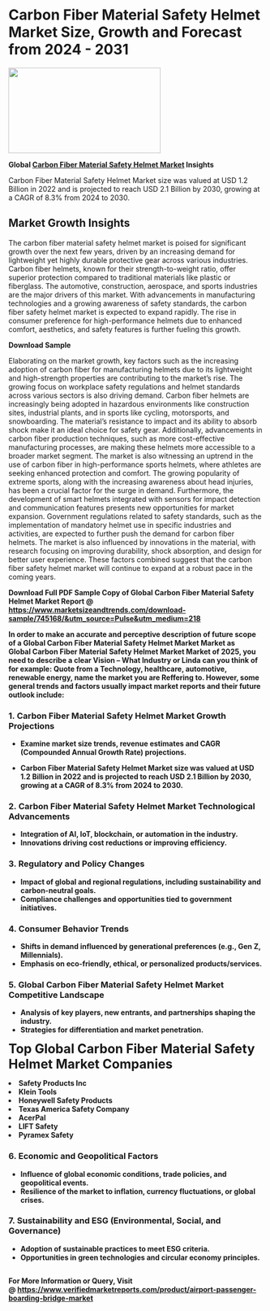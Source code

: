 <H1>Carbon Fiber Material Safety Helmet Market Size, Growth and Forecast from 2024 - 2031</H1><img class="aligncenter size-medium wp-image-584254" src="https://thirdeyenews.in/wp-content/uploads/2024/09/Global-Market-Research-300x168.jpeg" alt="" width="300" height="168" /><p><strong>Global&nbsp;<a href="https://www.marketsizeandtrends.com/download-sample/745168/&amp;utm_source=Pulse&amp;utm_medium=218">Carbon Fiber Material Safety Helmet Market</a> Insights</strong></p><p>Carbon Fiber Material Safety Helmet Market size was valued at USD 1.2 Billion in 2022 and is projected to reach USD 2.1 Billion by 2030, growing at a CAGR of 8.3% from 2024 to 2030.</p><p><h2>Market Growth Insights</h2> <p>The carbon fiber material safety helmet market is poised for significant growth over the next few years, driven by an increasing demand for lightweight yet highly durable protective gear across various industries. Carbon fiber helmets, known for their strength-to-weight ratio, offer superior protection compared to traditional materials like plastic or fiberglass. The automotive, construction, aerospace, and sports industries are the major drivers of this market. With advancements in manufacturing technologies and a growing awareness of safety standards, the carbon fiber safety helmet market is expected to expand rapidly. The rise in consumer preference for high-performance helmets due to enhanced comfort, aesthetics, and safety features is further fueling this growth.</p> <p><strong>Download Sample</strong></p> <p>Elaborating on the market growth, key factors such as the increasing adoption of carbon fiber for manufacturing helmets due to its lightweight and high-strength properties are contributing to the market’s rise. The growing focus on workplace safety regulations and helmet standards across various sectors is also driving demand. Carbon fiber helmets are increasingly being adopted in hazardous environments like construction sites, industrial plants, and in sports like cycling, motorsports, and snowboarding. The material’s resistance to impact and its ability to absorb shock make it an ideal choice for safety gear. Additionally, advancements in carbon fiber production techniques, such as more cost-effective manufacturing processes, are making these helmets more accessible to a broader market segment. The market is also witnessing an uptrend in the use of carbon fiber in high-performance sports helmets, where athletes are seeking enhanced protection and comfort. The growing popularity of extreme sports, along with the increasing awareness about head injuries, has been a crucial factor for the surge in demand. Furthermore, the development of smart helmets integrated with sensors for impact detection and communication features presents new opportunities for market expansion. Government regulations related to safety standards, such as the implementation of mandatory helmet use in specific industries and activities, are expected to further push the demand for carbon fiber helmets. The market is also influenced by innovations in the material, with research focusing on improving durability, shock absorption, and design for better user experience. These factors combined suggest that the carbon fiber safety helmet market will continue to expand at a robust pace in the coming years.</p> <p><strong></p><p><span class=""><strong>Download Full PDF Sample Copy of Global Carbon Fiber Material Safety Helmet Market Report</strong> @ <a href="https://www.marketsizeandtrends.com/download-sample/745168/&amp;utm_source=Pulse&amp;utm_medium=218" target="_blank">https://www.marketsizeandtrends.com/download-sample/745168/&amp;utm_source=Pulse&amp;utm_medium=218</a></span></p><p>In order to make an accurate and perceptive description of future scope of a Global&nbsp;Carbon Fiber Material Safety Helmet Market Market as Global&nbsp;Carbon Fiber Material Safety Helmet Market Market of 2025, you need to describe a clear Vision &ndash; What Industry or Linda can you think of for example: Quote from a Technology, healthcare, automotive, renewable energy, name the market you are Reffering to. However, some general trends and factors usually impact market reports and their future outlook include:</p><h3>1.&nbsp;<strong>Carbon Fiber Material Safety Helmet Market Growth Projections</strong></h3><ul><li>Examine market size trends, revenue estimates and CAGR (Compounded Annual Growth Rate) projections.</li><li><p>Carbon Fiber Material Safety Helmet Market size was valued at USD 1.2 Billion in 2022 and is projected to reach USD 2.1 Billion by 2030, growing at a CAGR of 8.3% from 2024 to 2030.</p></li></ul><h3>2.&nbsp;<strong>Carbon Fiber Material Safety Helmet Market Technological Advancements</strong></h3><ul><li>Integration of AI, IoT, blockchain, or automation in the industry.</li><li>Innovations driving cost reductions or improving efficiency.</li></ul><h3>3.&nbsp;<strong>Regulatory and Policy Changes</strong></h3><ul><li>Impact of global and regional regulations, including sustainability and carbon-neutral goals.</li><li>Compliance challenges and opportunities tied to government initiatives.</li></ul><h3>4.&nbsp;<strong>Consumer Behavior Trends</strong></h3><ul><li>Shifts in demand influenced by generational preferences (e.g., Gen Z, Millennials).</li><li>Emphasis on eco-friendly, ethical, or personalized products/services.</li></ul><h3>5.&nbsp;<strong>Global Carbon Fiber Material Safety Helmet Market Competitive Landscape</strong></h3><ul><li>Analysis of key players, new entrants, and partnerships shaping the industry.</li><li>Strategies for differentiation and market penetration.</li></ul><p data-pm-slice="1 1 []"><span style="color: inherit; font-family: inherit; font-size: 25px;">Top Global Carbon Fiber Material Safety Helmet Market Companies</span></p><div class="" data-test-id=""><p><li>Safety Products Inc</li><li> Klein Tools</li><li> Honeywell Safety Products</li><li> Texas America Safety Company</li><li> AcerPal</li><li> LIFT Safety</li><li> Pyramex Safety</li></p></div><h3>6.&nbsp;<strong>Economic and Geopolitical Factors</strong></h3><ul><li>Influence of global economic conditions, trade policies, and geopolitical events.</li><li>Resilience of the market to inflation, currency fluctuations, or global crises.</li></ul><h3>7.&nbsp;<strong>Sustainability and ESG (Environmental, Social, and Governance)</strong></h3><ul><li>Adoption of sustainable practices to meet ESG criteria.</li><li>Opportunities in green technologies and circular economy principles.</li></ul><h2><strong style="font-size: 14px;">For More Information or Query, Visit @&nbsp;</strong><a style="background-color: #ffffff; font-size: 14px;" href="https://www.marketsizeandtrends.com/report/carbon-fiber-material-safety-helmet-market/" target="_blank">https://www.verifiedmarketreports.com/product/airport-passenger-boarding-bridge-market</a></h2>
